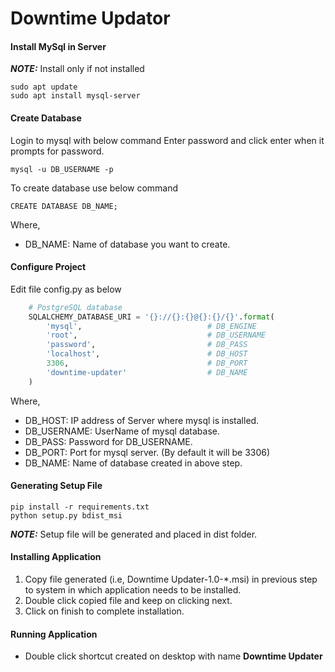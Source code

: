 # Downtime Updator

#### Install MySql in Server
**_NOTE:_**  Install only if not installed
```
sudo apt update
sudo apt install mysql-server
```

#### Create Database
Login to mysql with below command
Enter password and click enter when it prompts for password.
```
mysql -u DB_USERNAME -p
```
To create database use below command
```
CREATE DATABASE DB_NAME;
```
Where,

-   DB_NAME: Name of database you want to create.

#### Configure Project

Edit file config.py as below
``` python
    # PostgreSQL database
    SQLALCHEMY_DATABASE_URI = '{}://{}:{}@{}:{}/{}'.format(
        'mysql',                            # DB_ENGINE
        'root',                             # DB_USERNAME
        'password',                         # DB_PASS
        'localhost',                        # DB_HOST
        3306,                               # DB_PORT
        'downtime-updater'                  # DB_NAME
    )
```
Where,

-   DB_HOST:    IP address of Server where mysql is installed.
-   DB_USERNAME: UserName of mysql database.
-   DB_PASS: Password for DB_USERNAME.
-   DB_PORT: Port for mysql server. (By default it will be 3306)
-   DB_NAME: Name of database created in above step.

#### Generating Setup File

```
pip install -r requirements.txt
python setup.py bdist_msi
```
**_NOTE:_**  Setup file will be generated and placed in dist folder.

#### Installing Application

1. Copy file generated (i.e, Downtime Updater-1.0-*.msi) in previous step to system in which application needs to be installed.
2. Double click copied file and keep on clicking next.
3. Click on finish to complete installation.

#### Running Application
-   Double click shortcut created on desktop with name **Downtime Updater**